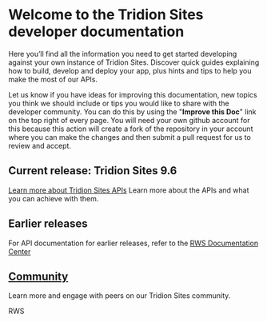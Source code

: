 # Welcome to the Tridion Sites developer documentation

Here you’ll find all the information you need to get started developing against your own instance of Tridion Sites. Discover quick guides explaining how to build, develop and deploy your app, plus hints and tips to help you make the most of our APIs.

Let us know if you have ideas for improving this documentation, new topics you think we should include or tips you would like to share with the developer community. You can do this by using the "**Improve this Doc**" link on the top right of every page.  You will need your own github account for this because this action will create a fork of the repository in your account where you can make the changes and then submit a pull request for us to review and accept.

## Current release: Tridion Sites 9.6

[Learn more about Tridion Sites APIs](apiconcepts/Tridion_Sites_9.6/overview.md) 
Learn more about the APIs and what you can achieve with them.

## Earlier releases

For API documentation for earlier releases, refer to the [RWS Documentation Center](https://docs.rws.com)

## [Community](https://community.sdl.com/product-groups/tridion/tridion-sites/)
Learn more and engage with peers on our Tridion Sites community.

RWS
